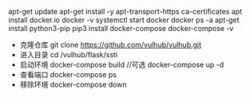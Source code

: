 apt-get update 
apt-get install -y apt-transport-https ca-certificates 
apt install docker.io 
docker -v 
systemctl start docker 
docker ps -a 
apt-get install python3-pip 
pip3 install docker-compose 
docker-compose -v
- 克隆仓库
git clone https://github.com/vulhub/vulhub.git 
- 进入目录
cd /vulhub/flask/ssti
- 启动环境 
docker-compose build //可选 
docker-compose up -d 
- 查看端口
docker-compose ps 
-  移除环境
docker-compose down 